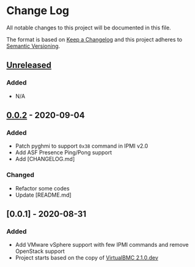 # Change Log
All notable changes to this project will be documented in this file.

The format is based on [Keep a Changelog](http://keepachangelog.com/)
and this project adheres to [Semantic Versioning](http://semver.org/).


## [Unreleased]
### Added
- N/A


## [0.0.2] - 2020-09-04
### Added
- Patch pyghmi to support `0x38` command in IPMI v2.0
- Add ASF Presence Ping/Pong support
- Add [CHANGELOG.md]

### Changed
- Refactor some codes
- Update [README.md]


## [0.0.1] - 2020-08-31
### Added
- Add VMware vSphere support with few IPMI commands and remove OpenStack support
- Project starts based on the copy of [VirtualBMC 2.1.0.dev](https://github.com/openstack/virtualbmc/commit/c4c8edb66bc49fcb1b8fb41af77546e06d2e8bce)


[Unreleased]: https://github.com/kurokobo/virtualbmc-for-vsphere/compare/0.0.2...HEAD
[0.0.2]: https://github.com/kurokobo/virtualbmc-for-vsphere/compare/0.0.1...0.0.2